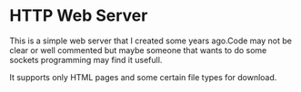 HTTP Web Server
===============

This is a simple web server that I created some years ago.Code may not be clear or well commented but maybe someone that wants to do some sockets programming may find it usefull.   
   
It supports only HTML pages and some certain file types for download.   
